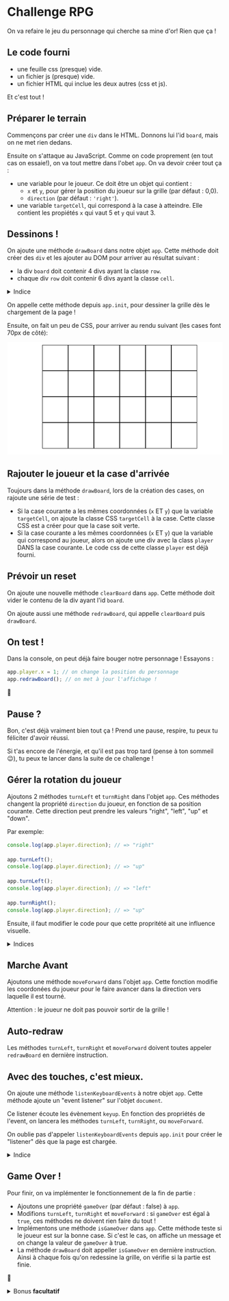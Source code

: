 # Challenge RPG

On va refaire le jeu du personnage qui cherche sa mine d'or! Rien que ça !

## Le code fourni
- une feuille css (presque) vide.
- un fichier js (presque) vide.
- un fichier HTML qui inclue les deux autres (css et js).

Et c'est tout !


## Préparer le terrain

Commençons par créer une `div` dans le HTML. Donnons lui l'id `board`, mais on ne met rien dedans.

Ensuite on s'attaque au JavaScript. Comme on code proprement (en tout cas on essaie!), on va tout mettre dans l'obet `app`. On va devoir créer tout ça : 
- une variable pour le joueur. Ce doit être un objet qui contient : 
  - `x` et `y`, pour gérer la position du joueur sur la grille (par défaut : 0,0).
  - `direction` (par défaut : `'right'`).
- une variable `targetCell`, qui correspond à la case à atteindre. Elle contient les propiétés `x` qui vaut 5 et `y` qui vaut 3.

## Dessinons !

On ajoute une méthode `drawBoard` dans notre objet `app`. Cette méthode doit créer des `div` et les ajouter au DOM pour arriver au résultat suivant : 
- la div `board` doit contenir 4 divs ayant la classe `row`.
- chaque div `row` doit contenir 6 divs ayant la classe `cell`.

<details>
<summary>Indice</summary>

Il faut une boucle dans une boucle !
</details>

On appelle cette méthode depuis `app.init`, pour dessiner la grille dès le chargement de la page !

Ensuite, on fait un peu de CSS, pour arriver au rendu suivant (les cases font 70px de côté): 

![Rendu Grille](./rendu/grid.png)

## Rajouter le joueur et la case d'arrivée

Toujours dans la méthode `drawBoard`, lors de la création des cases, on rajoute une série de test : 
- Si la case courante a les mêmes coordonnées (`x` ET `y`) que la variable `targetCell`, on ajoute la classe CSS `targetCell` à la case. Cette classe CSS est a créer pour que la case soit verte.
- Si la case courante a les mêmes coordonnées (`x` ET `y`) que la variable qui correspond au joueur, alors on ajoute une div avec la class `player` DANS la case courante. Le code css de cette classe `player` est déjà fourni.

## Prévoir un reset

On ajoute une nouvelle méthode `clearBoard` dans `app`. Cette méthode doit vider le contenu de la div ayant l'id `board`.

On ajoute aussi une méthode `redrawBoard`, qui appelle `clearBoard` puis `drawBoard`.

## On test !

Dans la console, on peut déjà faire bouger notre personnage ! Essayons : 
```js
app.player.x = 1; // on change la position du personnage
app.redrawBoard(); // on met à jour l'affichage !
```
:tada:

## Pause ?

Bon, c'est déjà vraiment bien tout ça ! Prend une pause, respire, tu peux tu féliciter d'avoir réussi.

Si t'as encore de l'énergie, et qu'il est pas trop tard (pense à ton sommeil :wink:), tu peux te lancer dans la suite de ce challenge !

## Gérer la rotation du joueur

Ajoutons 2 méthodes `turnLeft` et `turnRight` dans l'objet `app`. Ces méthodes changent la propriété `direction` du joueur, en fonction de sa position courante. Cette direction peut prendre les valeurs "right", "left", "up" et "down".

Par exemple: 
```js
console.log(app.player.direction); // => "right"

app.turnLeft();
console.log(app.player.direction); // => "up"

app.turnLeft();
console.log(app.player.direction); // => "left"

app.turnRight();
console.log(app.player.direction); // => "up"
```

Ensuite, il faut modifier le code pour que cette propritété ait une influence visuelle.

<details>
<summary>Indices</summary>

- Dans `drawBoard`, ajouter une classe CSS à la div `player` en fonction de la propriété `direction`.
- Implémenter ces classes CSS en utilisant la propriété `transform: rotate(...)`.
</details>

## Marche Avant 

Ajoutons une méthode `moveForward` dans l'objet `app`. Cette fonction modifie les coordonées du joueur pour le faire avancer dans la direction vers laquelle il est tourné.

Attention : le joueur ne doit pas pouvoir sortir de la grille !

## Auto-redraw

Les méthodes `turnLeft`, `turnRight` et `moveForward` doivent toutes appeler `redrawBoard` en dernière instruction.

## Avec des touches, c'est mieux.

On ajoute une méthode `listenKeyboardEvents` à notre objet `app`. Cette méthode ajoute un "event listener" sur l'objet `document`.

Ce listener écoute les évènement `keyup`. En fonction des propriétés de l'event, on lancera les méthodes `turnLeft`, `turnRight`, ou `moveForward`.

On oublie pas d'appeler `listenKeyboardEvents` depuis `app.init` pour créer le "listener" dès que la page est chargée.

<details>
<summary>Indice</summary>

Il faut tester `event.keyCode`, et trouver à quel code correspondent les flèches directionnelles.
</details>

## Game Over !

Pour finir, on va implémenter le fonctionnement de la fin de partie : 
- Ajoutons une propriété `gameOver` (par défaut : false) à `app`.
- Modifions  `turnLeft`, `turnRight` et `moveForward` : si `gameOver` est égal à `true`, ces méthodes ne doivent rien faire du tout !
- Implémentons une méthode `isGameOver` dans `app`. Cette méthode teste si le joueur est sur la bonne case. Si c'est le cas, on affiche un message et on change la valeur de `gameOver` à true.
- La méthode `drawBoard` doit appeller `isGameOver` en dernière instruction. Ainsi à chaque fois qu'on redessine la grille, on vérifie si la partie est finie.

:tada:

<details>
<summary>Bonus <strong>facultatif</strong></summary>

Ajouter un système pour compter le nombre de déplacements (attention : une rotation EST un déplacement :wink:). Afficher ce compteur dans le message de fin de partie.

<details>
<summary>Bonus <strong>encore plus facultatif</strong></summary>

Modifier le CSS pour utiliser l'image `sprite.png` fournie et rendre le joueur plus beau, tout en tenant compte de son orientation !
</details>

</details>
